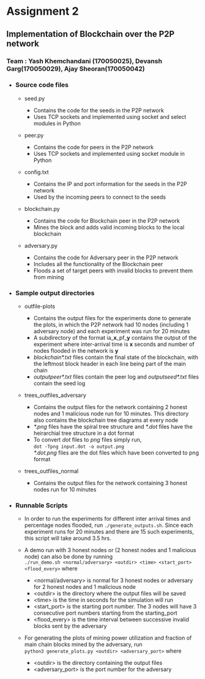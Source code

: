 # Assignment 2
## Implementation of Blockchain over the P2P network
### Team : Yash Khemchandani (170050025), Devansh Garg(170050029), Ajay Sheoran(170050042)

* ### <b>Source code files</b>
    - seed.py
        - Contains the code for the seeds in the P2P network
        - Uses TCP sockets and implemented using socket and select modules in Python

    - peer.py
        - Contains the code for peers in the P2P network
        - Uses TCP sockets and implemented using socket module in Python

    - config.txt
        - Contains the IP and port information for the seeds in the P2P network
        - Used by the incoming peers to connect to the seeds

    - blockchain.py
        - Contains the code for Blockchain peer in the P2P network
        - Mines the block and adds valid incoming blocks to the local blockchain

    - adversary.py
        - Contains the code for Adversary peer in the P2P network
        - Includes all the functionality of the Blockchain peer
        - Floods a set of target peers with invalid blocks to prevent them from mining

* ### <b>Sample output directories</b>
    
    - outfile-plots
        - Contains the output files for the experiments done to generate the plots, in which the P2P network had 10 nodes (including 1 adversary node) and each experiment was run for 20 minutes
        - A subdirectory of the format ia\_<b>x</b>\_pf\_<b>y</b> contains the output of the experiment where inter-arrival time is <b>x</b> seconds and number of nodes flooded in the network is <b>y</b>
        - _blockchain*.txt_ files contain the final state of the blockchain, with the leftmost block header in each line being part of the main chain
        - _outputpeer*.txt_ files contain the peer log and  _outputseed*.txt_ files contain the seed log

    - trees_outfiles_adversary
        - Contains the output files for the network containing 2 honest nodes and 1 malicious node run for 10 minutes. This directory also contains the blockchain tree diagrams at every node
        - _*.png_ files have the spiral tree structure and _*.dot_ files have the heirarchial tree structure  in a dot format
        - To convert _dot_ files to _png_ files simply run, <br>
        `dot -Tpng input.dot -o output.png` <br>
        _*.dot.png_ files are the dot files which have been converted to png format   

    - trees_outfiles_normal
        - Contains the output files for the network containing 3 honest nodes run for 10 minutes

* ### <b>Runnable Scripts</b>
    - In order to run the experiments for different inter arrival times and percentage nodes flooded, run `./generate_outputs.sh`.    Since each experiment runs for 20 minutes and there are 15 such experiments, this script will take around 3.5 hrs.

    - A demo run with 3 honest nodes or (2 honest nodes and 1 malicious node) can also be done by running <br>
        `./run_demo.sh <normal/adversary> <outdir> <time> <start_port> <flood_every>` where
        - \<normal/adversary\> is normal for 3 honest nodes or adversary for 2 honest nodes and 1 malicious node
        - \<outdir\> is the directory where the output files will be saved
        - \<time\> is the time in seconds for the simulation will run
        - \<start_port\> is the starting port number. The 3 nodes will have 3 consecutive port numbers starting from the starting_port
        - \<flood_every\> is the time interval between successive invalid blocks sent by the adversary

    - For generating the plots of mining power utilization and fraction of main chain blocks mined by the adversary, run <br>
        `python3 generate_plots.py <outdir> <adversary_port>` where
        - \<outdir\> is the directory containing the output files
        - \<adversary_port\> is the port number for the adversary